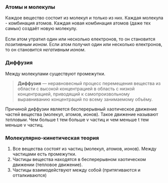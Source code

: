 ### Атомы и молекулы

Каждое вещество состоит из молекул и только из них. Каждая молекула - комбинация атомов. Каждая новая комбинация атомов (даже тех самых) создаёт новую молекулу.
\
\
Если атом утратил один или несколько електронов, то он становится *позитивным ионом*. Если атом получил один или несколько електронов, то он становится *негативным ионом*. 


### Диффузия

Между молекулами существуют промежутки.

> **Диффузия** — неравновесный процесс перемещения вещества из области с высокой концентрацией в область с низкой концентрацией, приводящий к самопроизвольному выравниванию концентраций по всему занимаемому объёму.

Причиной диффузии является бесперерывный хаотическое движение частей вещества (молекул, атомов, ионов). Такое движение называют *тепловым*. Чем больше t тем больше v частиц и чем меньше t тем меньше v частиц.

### Молекулярно-кинетическая теория

1. Все вещества состоят из частиц (молекул, атомов, ионов). Между частицами есть промежутки.
2. Частицы вещества находятся в бесперерывном хаотическом движении (тепловое движение).
3. Частицы взаимодействуют между собой (притягиваются и отталкиваются)